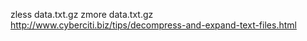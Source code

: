 zless data.txt.gz
zmore data.txt.gz
http://www.cyberciti.biz/tips/decompress-and-expand-text-files.html
